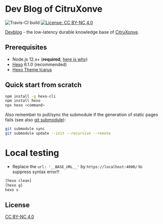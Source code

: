 # Dev Blog of CitruXonve

![Travis-CI build](https://travis-ci.com/CitruXonve/devblog.svg?branch=master)
[![License: CC BY-NC 4.0](https://img.shields.io/badge/License-CC%20BY--NC%204.0-lightgrey.svg)](https://creativecommons.org/licenses/by-nc/4.0/)

[Devblog](https://devblog.citruxonve.net/) - the low-latency durable knowledge base of [CitruXonve](https://github.com/CitruXonve).

## Prerequisites

- Node.js 12.x+ (**required**, [here is why](https://stackoverflow.com/questions/67516168/i-just-installed-hexo-static-site-generator-on-debian-and-ran-hexo-server-to-see))
- [Hexo](https://hexo.io) 6.1.0 (recommended)
- [Hexo Theme Icarus](https://github.com/ppoffice/hexo-theme-icarus/)

## Quick start from scratch

```bash
npm install -g hexo-cli
npm install hexo
npx hexo <command>
```

Also remember to pull/sync the submodule if the generation of static pages fails (see also [git submodule](https://devblog.citruxonve.net/posts/a54d5a40/)):

```bash
git submodule sync
git submodule update --init --recursive --remote
```

# Local testing

* Replace the `url: '__BASE_URL__'` by `https://localhost:4000/` to suppress syntax error!!

```bash
[hexo clean]
[hexo g]
hexo s
```

## License
[CC BY-NC 4.0](https://creativecommons.org/licenses/by-nc/4.0/)